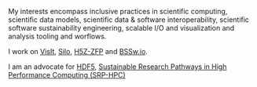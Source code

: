 My interests encompass inclusive practices in scientific computing, scientific data models, scientific data & software interoperability, scientific software sustainability engineering, scalable I/O and visualization and analysis tooling and worflows.

I work on [VisIt](https://visit.llnl.gov), [Silo](https://silo.llnl.gov), [H5Z-ZFP](https://h5z-zfp.readthedocs.io/en/latest/) and [BSSw.io](https://bssw.io).

I am an advocate for [HDF5](https://hdfgroup.org), [Sustainable Research Pathways in High Performance Computing (SRP-HPC)](https://shinstitute.org/sustainable-research-pathways-2024-workshop/)

<!--
**markcmiller86/markcmiller86** is a ✨ _special_ ✨ repository because its `README.md` (this file) appears on your GitHub profile.

Here are some ideas to get you started:

- 🔭 I’m currently working on ...
- 🌱 I’m currently learning ...
- 👯 I’m looking to collaborate on ...
- 🤔 I’m looking for help with ...
- 💬 Ask me about ...
- 📫 How to reach me: ...
- 😄 Pronouns: ...
- ⚡ Fun fact: ...
-->
